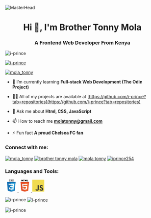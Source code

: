 ![MasterHead](https://www.wingstechsolutions.com/wp-content/uploads/2022/03/full-stack-development.gif)
<h1 align="center">Hi 👋, I'm Brother Tonny Mola</h1>
<h3 align="center">A Frontend Web Developer From Kenya</h3>

<p align="left"> <img src="https://komarev.com/ghpvc/?username=i-prince&label=Profile%20views&color=0e75b6&style=flat" alt="i-prince" /> </p>

<p align="left"> <a href="https://github.com/ryo-ma/github-profile-trophy"><img src="https://github-profile-trophy.vercel.app/?username=i-prince" alt="i-prince" /></a> </p>

<p align="left"> <a href="https://twitter.com/mola_tonny" target="blank"><img src="https://img.shields.io/twitter/follow/mola_tonny?logo=twitter&style=for-the-badge" alt="mola_tonny" /></a> </p>

- 🌱 I’m currently learning **Full-stack Web Development (The Odin Project)**

- 👨‍💻 All of my projects are available at [https://github.com/i-prince?tab=repositories](https://github.com/i-prince?tab=repositories)

- 💬 Ask me about **Html, CSS, JavaScript**

- 📫 How to reach me **molatonny@gmail.com**

- ⚡ Fun fact **A proud Chelsea FC fan**

<h3 align="left">Connect with me:</h3>
<p align="left">
<a href="https://twitter.com/mola_tonny" target="blank"><img align="center" src="https://raw.githubusercontent.com/rahuldkjain/github-profile-readme-generator/master/src/images/icons/Social/twitter.svg" alt="mola_tonny" height="30" width="40" /></a>
<a href="https://linkedin.com/in/brother tonny mola" target="blank"><img align="center" src="https://raw.githubusercontent.com/rahuldkjain/github-profile-readme-generator/master/src/images/icons/Social/linked-in-alt.svg" alt="brother tonny mola" height="30" width="40" /></a>
<a href="https://fb.com/mola tonny" target="blank"><img align="center" src="https://raw.githubusercontent.com/rahuldkjain/github-profile-readme-generator/master/src/images/icons/Social/facebook.svg" alt="mola tonny" height="30" width="40" /></a>
<a href="https://instagram.com/iprince254" target="blank"><img align="center" src="https://raw.githubusercontent.com/rahuldkjain/github-profile-readme-generator/master/src/images/icons/Social/instagram.svg" alt="iprince254" height="30" width="40" /></a>
</p>

<h3 align="left">Languages and Tools:</h3>
<p align="left"> <a href="https://www.w3schools.com/css/" target="_blank" rel="noreferrer"> <img src="https://raw.githubusercontent.com/devicons/devicon/master/icons/css3/css3-original-wordmark.svg" alt="css3" width="40" height="40"/> </a> <a href="https://www.w3.org/html/" target="_blank" rel="noreferrer"> <img src="https://raw.githubusercontent.com/devicons/devicon/master/icons/html5/html5-original-wordmark.svg" alt="html5" width="40" height="40"/> </a> <a href="https://developer.mozilla.org/en-US/docs/Web/JavaScript" target="_blank" rel="noreferrer"> <img src="https://raw.githubusercontent.com/devicons/devicon/master/icons/javascript/javascript-original.svg" alt="javascript" width="40" height="40"/> </a> </p>

<p><img align="left" src="https://github-readme-stats.vercel.app/api/top-langs?username=i-prince&show_icons=true&locale=en&layout=compact" alt="i-prince" /></p>

<p>&nbsp;<img align="center" src="https://github-readme-stats.vercel.app/api?username=i-prince&show_icons=true&locale=en" alt="i-prince" /></p>

<p><img align="center" src="https://github-readme-streak-stats.herokuapp.com/?user=i-prince&" alt="i-prince" /></p>
